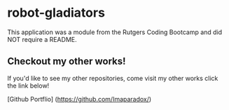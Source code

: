# robot-gladiators
This application was a module from the Rutgers Coding Bootcamp and did NOT require a README.

## Checkout my other works!
If you'd like to see my other repositories, come visit my other works click the link below!

[Github Portflio] (https://github.com/Imaparadox/) 

